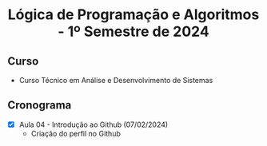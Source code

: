 
<h1 align="center">
  Lógica de Programação e Algoritmos - 1º Semestre de 2024
</h1>

## Curso
- Curso Técnico em Análise e Desenvolvimento de Sistemas
  
## Cronograma
- [x] Aula 04 - Introdução ao Github (07/02/2024)
   - Criação do perfil no Github


